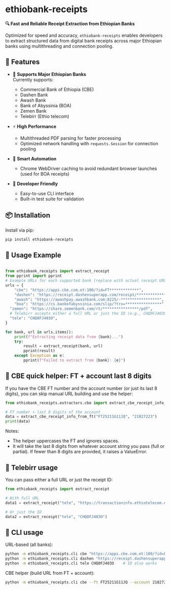 # ethiobank-receipts

**🔍 Fast and Reliable Receipt Extraction from Ethiopian Banks**

Optimized for speed and accuracy, `ethiobank-receipts` enables developers to extract structured data from digital bank receipts across major Ethiopian banks using multithreading and connection pooling.

## 🚀 Features

- 🏦 **Supports Major Ethiopian Banks**  
  Currently supports:

  - Commercial Bank of Ethiopia (CBE)
  - Dashen Bank
  - Awash Bank
  - Bank of Abyssinia (BOA)
  - Zemen Bank
  - Telebirr (Ethio telecom)

- ⚡ **High Performance**

  - Multithreaded PDF parsing for faster processing
  - Optimized network handling with `requests.Session` for connection pooling

- 🧠 **Smart Automation**

  - Chrome WebDriver caching to avoid redundant browser launches (used for BOA receipts)

- 🧪 **Developer Friendly**
  - Easy-to-use CLI interface
  - Built-in test suite for validation

## 📦 Installation

Install via pip:

```bash
pip install ethiobank-receipts
```

## 📖 Usage Example

```python

from ethiobank_receipts import extract_receipt
from pprint import pprint
# Example URLs for each supported bank (replace with actual receipt URLs)
urls = {
    "cbe": "https://apps.cbe.com.et:100/?id=FT*************",
    "dashen": "https://receipt.dashensuperapp.com/receipt/**************",
    "awash": "https://awashpay.awashbank.com:8225/-*****************",
    "boa": "https://cs.bankofabyssinia.com/slip/?trx=****************",
  "zemen": "https://share.zemenbank.com/rt/****************/pdf",
  # Telebirr accepts either a full URL or just the ID (e.g., CHQ0FJ403O)
  "tele": "CHQ0FJ403O",
}

for bank, url in urls.items():
    print(f"Extracting receipt data from {bank}...")
    try:
        result = extract_receipt(bank, url)
        pprint(result)
    except Exception as e:
        pprint(f"Failed to extract from {bank}: {e}")

```

## 🧩 CBE quick helper: FT + account last 8 digits

If you have the CBE FT number and the account number (or just its last 8 digits), you can skip manual URL building and use the helper:

```python
from ethiobank_receipts.extractors.cbe import extract_cbe_receipt_info_from_ft

# FT number + last 8 digits of the account
data = extract_cbe_receipt_info_from_ft("FT25211G11JQ", "21827223")
print(data)
```

Notes:

- The helper uppercases the FT and ignores spaces.
- It will take the last 8 digits from whatever account string you pass (full or partial). If fewer than 8 digits are provided, it raises a ValueError.

## 📱 Telebirr usage

You can pass either a full URL or just the receipt ID:

```python
from ethiobank_receipts import extract_receipt

# With full URL
data1 = extract_receipt("tele", "https://transactioninfo.ethiotelecom.et/receipt/CHQ0FJ403O")

# Or just the ID
data2 = extract_receipt("tele", "CHQ0FJ403O")
```

## 🧰 CLI usage

URL-based (all banks):

```bash
python -m ethiobank_receipts.cli cbe "https://apps.cbe.com.et:100/?id=FT25211G11JQ21827223"
python -m ethiobank_receipts.cli dashen "https://receipt.dashensuperapp.com/receipt/387ETAP2522000WK"
python -m ethiobank_receipts.cli tele CHQ0FJ403O    # ID also works
```

CBE helper (build URL from FT + account):

```bash
python -m ethiobank_receipts.cli cbe --ft FT25211G11JQ --account 21827223
```
